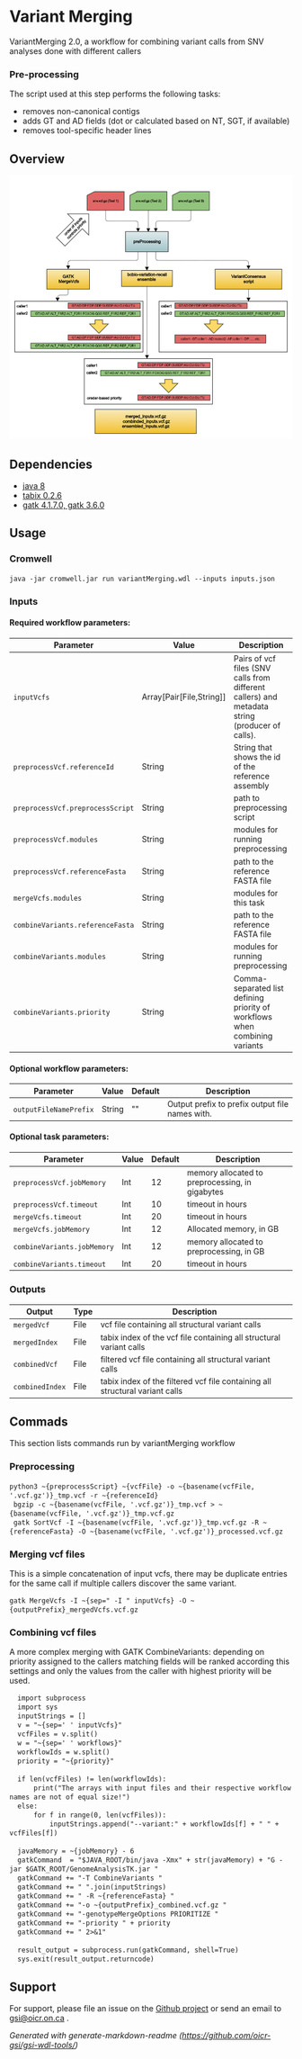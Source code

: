 # Variant Merging
VariantMerging 2.0, a workflow for combining variant calls from SNV analyses done with different callers

### Pre-processing

The script used at this step performs the following tasks:

* removes non-canonical contigs
* adds GT and AD fields (dot or calculated based on NT, SGT, if available)
* removes tool-specific header lines

## Overview

![vmerging flowchart](docs/VARMERGE_specs.png)

## Dependencies

* [java 8](https://github.com/AdoptOpenJDK/openjdk8-upstream-binaries/releases/download/jdk8u222-b10/OpenJDK8U-jdk_x64_linux_8u222b10.tar.gz)
* [tabix 0.2.6](https://sourceforge.net/projects/samtools/files/tabix/tabix-0.2.6.tar.bz2)
* [gatk 4.1.7.0, gatk 3.6.0](https://gatk.broadinstitute.org)


## Usage

### Cromwell
```
java -jar cromwell.jar run variantMerging.wdl --inputs inputs.json
```

### Inputs

#### Required workflow parameters:
Parameter|Value|Description
---|---|---
`inputVcfs`|Array[Pair[File,String]]|Pairs of vcf files (SNV calls from different callers) and metadata string (producer of calls).
`preprocessVcf.referenceId`|String|String that shows the id of the reference assembly
`preprocessVcf.preprocessScript`|String|path to preprocessing script
`preprocessVcf.modules`|String|modules for running preprocessing
`preprocessVcf.referenceFasta`|String|path to the reference FASTA file
`mergeVcfs.modules`|String|modules for this task
`combineVariants.referenceFasta`|String|path to the reference FASTA file
`combineVariants.modules`|String|modules for running preprocessing
`combineVariants.priority`|String|Comma-separated list defining priority of workflows when combining variants


#### Optional workflow parameters:
Parameter|Value|Default|Description
---|---|---|---
`outputFileNamePrefix`|String|""|Output prefix to prefix output file names with.


#### Optional task parameters:
Parameter|Value|Default|Description
---|---|---|---
`preprocessVcf.jobMemory`|Int|12|memory allocated to preprocessing, in gigabytes
`preprocessVcf.timeout`|Int|10|timeout in hours
`mergeVcfs.timeout`|Int|20|timeout in hours
`mergeVcfs.jobMemory`|Int|12|Allocated memory, in GB
`combineVariants.jobMemory`|Int|12|memory allocated to preprocessing, in GB
`combineVariants.timeout`|Int|20|timeout in hours

### Outputs

Output | Type | Description
---|---|---
`mergedVcf`|File|vcf file containing all structural variant calls
`mergedIndex`|File|tabix index of the vcf file containing all structural variant calls
`combinedVcf`|File|filtered vcf file containing all structural variant calls
`combinedIndex`|File|tabix index of the filtered vcf file containing all structural variant calls

## Commads

This section lists commands run by variantMerging workflow

### Preprocessing

```
python3 ~{preprocessScript} ~{vcfFile} -o ~{basename(vcfFile, '.vcf.gz')}_tmp.vcf -r ~{referenceId}
 bgzip -c ~{basename(vcfFile, '.vcf.gz')}_tmp.vcf > ~{basename(vcfFile, '.vcf.gz')}_tmp.vcf.gz
 gatk SortVcf -I ~{basename(vcfFile, '.vcf.gz')}_tmp.vcf.gz -R ~{referenceFasta} -O ~{basename(vcfFile, '.vcf.gz')}_processed.vcf.gz
```

### Merging vcf files

This is a simple concatenation of input vcfs, there may be duplicate entries for the same call if multiple callers discover the same variant.

```
gatk MergeVcfs -I ~{sep=" -I " inputVcfs} -O ~{outputPrefix}_mergedVcfs.vcf.gz

```

### Combining vcf files

A more complex merging with GATK CombineVariants: depending on priority assigned to the callers matching fields will be ranked according this settings and only the values from the caller with highest priority will be used.


```
  import subprocess
  import sys
  inputStrings = []
  v = "~{sep=' ' inputVcfs}"
  vcfFiles = v.split()
  w = "~{sep=' ' workflows}"
  workflowIds = w.split()
  priority = "~{priority}"

  if len(vcfFiles) != len(workflowIds):
      print("The arrays with input files and their respective workflow names are not of equal size!")
  else:
      for f in range(0, len(vcfFiles)):
          inputStrings.append("--variant:" + workflowIds[f] + " " + vcfFiles[f])

  javaMemory = ~{jobMemory} - 6
  gatkCommand  = "$JAVA_ROOT/bin/java -Xmx" + str(javaMemory) + "G -jar $GATK_ROOT/GenomeAnalysisTK.jar "
  gatkCommand += "-T CombineVariants "
  gatkCommand += " ".join(inputStrings)
  gatkCommand += " -R ~{referenceFasta} "
  gatkCommand += "-o ~{outputPrefix}_combined.vcf.gz "
  gatkCommand += "-genotypeMergeOptions PRIORITIZE "
  gatkCommand += "-priority " + priority
  gatkCommand += " 2>&1"

  result_output = subprocess.run(gatkCommand, shell=True)
  sys.exit(result_output.returncode)

```

## Support

For support, please file an issue on the [Github project](https://github.com/oicr-gsi) or send an email to gsi@oicr.on.ca .

_Generated with generate-markdown-readme (https://github.com/oicr-gsi/gsi-wdl-tools/)_
